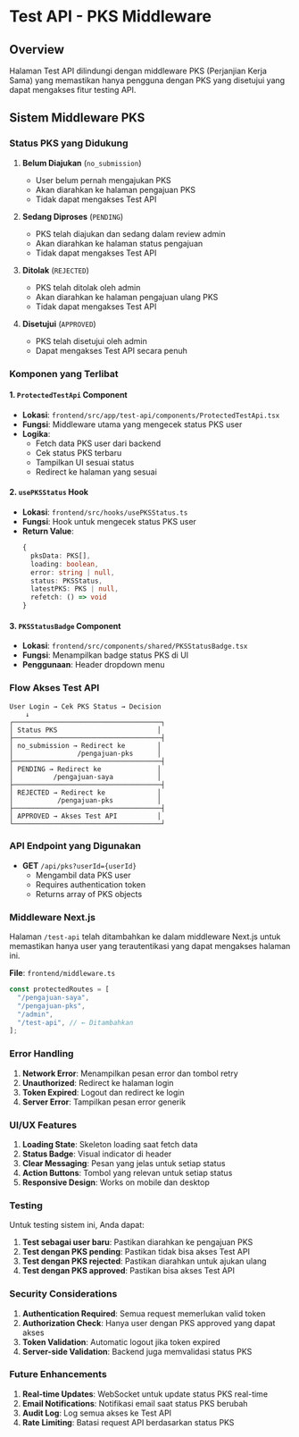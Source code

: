 # Test API - PKS Middleware

## Overview

Halaman Test API dilindungi dengan middleware PKS (Perjanjian Kerja Sama) yang memastikan hanya pengguna dengan PKS yang disetujui yang dapat mengakses fitur testing API.

## Sistem Middleware PKS

### Status PKS yang Didukung

1. **Belum Diajukan** (`no_submission`)
   - User belum pernah mengajukan PKS
   - Akan diarahkan ke halaman pengajuan PKS
   - Tidak dapat mengakses Test API

2. **Sedang Diproses** (`PENDING`)
   - PKS telah diajukan dan sedang dalam review admin
   - Akan diarahkan ke halaman status pengajuan
   - Tidak dapat mengakses Test API

3. **Ditolak** (`REJECTED`)
   - PKS telah ditolak oleh admin
   - Akan diarahkan ke halaman pengajuan ulang PKS
   - Tidak dapat mengakses Test API

4. **Disetujui** (`APPROVED`)
   - PKS telah disetujui oleh admin
   - Dapat mengakses Test API secara penuh

### Komponen yang Terlibat

#### 1. `ProtectedTestApi` Component
- **Lokasi**: `frontend/src/app/test-api/components/ProtectedTestApi.tsx`
- **Fungsi**: Middleware utama yang mengecek status PKS user
- **Logika**: 
  - Fetch data PKS user dari backend
  - Cek status PKS terbaru
  - Tampilkan UI sesuai status
  - Redirect ke halaman yang sesuai

#### 2. `usePKSStatus` Hook
- **Lokasi**: `frontend/src/hooks/usePKSStatus.ts`
- **Fungsi**: Hook untuk mengecek status PKS user
- **Return Value**:
  ```typescript
  {
    pksData: PKS[],
    loading: boolean,
    error: string | null,
    status: PKSStatus,
    latestPKS: PKS | null,
    refetch: () => void
  }
  ```

#### 3. `PKSStatusBadge` Component
- **Lokasi**: `frontend/src/components/shared/PKSStatusBadge.tsx`
- **Fungsi**: Menampilkan badge status PKS di UI
- **Penggunaan**: Header dropdown menu

### Flow Akses Test API

```
User Login → Cek PKS Status → Decision
    ↓
┌─────────────────────────────────────┐
│ Status PKS                         │
├─────────────────────────────────────┤
│ no_submission → Redirect ke        │
│                /pengajuan-pks      │
├─────────────────────────────────────┤
│ PENDING → Redirect ke              │
│          /pengajuan-saya           │
├─────────────────────────────────────┤
│ REJECTED → Redirect ke             │
│           /pengajuan-pks           │
├─────────────────────────────────────┤
│ APPROVED → Akses Test API          │
└─────────────────────────────────────┘
```

### API Endpoint yang Digunakan

- **GET** `/api/pks?userId={userId}`
  - Mengambil data PKS user
  - Requires authentication token
  - Returns array of PKS objects

### Middleware Next.js

Halaman `/test-api` telah ditambahkan ke dalam middleware Next.js untuk memastikan hanya user yang terautentikasi yang dapat mengakses halaman ini.

**File**: `frontend/middleware.ts`
```typescript
const protectedRoutes = [
  "/pengajuan-saya", 
  "/pengajuan-pks",
  "/admin",
  "/test-api", // ← Ditambahkan
];
```

### Error Handling

1. **Network Error**: Menampilkan pesan error dan tombol retry
2. **Unauthorized**: Redirect ke halaman login
3. **Token Expired**: Logout dan redirect ke login
4. **Server Error**: Tampilkan pesan error generik

### UI/UX Features

1. **Loading State**: Skeleton loading saat fetch data
2. **Status Badge**: Visual indicator di header
3. **Clear Messaging**: Pesan yang jelas untuk setiap status
4. **Action Buttons**: Tombol yang relevan untuk setiap status
5. **Responsive Design**: Works on mobile dan desktop

### Testing

Untuk testing sistem ini, Anda dapat:

1. **Test sebagai user baru**: Pastikan diarahkan ke pengajuan PKS
2. **Test dengan PKS pending**: Pastikan tidak bisa akses Test API
3. **Test dengan PKS rejected**: Pastikan diarahkan untuk ajukan ulang
4. **Test dengan PKS approved**: Pastikan bisa akses Test API

### Security Considerations

1. **Authentication Required**: Semua request memerlukan valid token
2. **Authorization Check**: Hanya user dengan PKS approved yang dapat akses
3. **Token Validation**: Automatic logout jika token expired
4. **Server-side Validation**: Backend juga memvalidasi status PKS

### Future Enhancements

1. **Real-time Updates**: WebSocket untuk update status PKS real-time
2. **Email Notifications**: Notifikasi email saat status PKS berubah
3. **Audit Log**: Log semua akses ke Test API
4. **Rate Limiting**: Batasi request API berdasarkan status PKS 